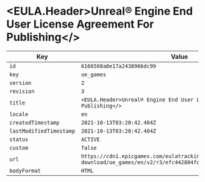 # <EULA.Header>Unreal® Engine End User License Agreement For Publishing</>

| Key | Value |
| --- | ----- |
| `id` | `6166508a0e17a2438966dc99` |
| `key` | `ue_games` |
| `version` | `2` |
| `revision` | `3` |
| `title` | `<EULA.Header>Unreal® Engine End User License Agreement For Publishing</>` |
| `locale` | `en` |
| `createdTimestamp` | `2021-10-13T03:20:42.404Z` |
| `lastModifiedTimestamp` | `2021-10-13T03:20:42.404Z` |
| `status` | `ACTIVE` |
| `custom` | `false` |
| `url` | `https://cdn1.epicgames.com/eulatracking-download/ue_games/en/v2/r3/efc442804fde3a659505ff44a98243b3.pdf` |
| `bodyFormat` | `HTML` |
